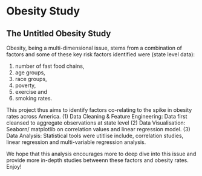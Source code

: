 # Obesity Study
## The Untitled Obesity Study 

Obesity, being a multi-dimensional issue, stems from a combination of factors and some of these key risk factors identified were (state level data): 
1. number of fast food chains, 
2. age groups, 
3. race groups,
4. poverty, 
5. exercise and 
6. smoking rates. 

This project thus aims to identify factors co-relating to the spike in obesity rates across America. 
(1) Data Cleaning & Feature Engineering:  Data first cleansed to aggregate observations at state level (2) Data Visualisation: Seaborn/ matplotlib on correlation values and linear regression model. (3) Data Analysis: Statistical tools were utitlise include, correlation studies, linear regression and multi-variable regression analysis. 

We hope that this analysis encourages more to deep dive into this issue and provide more in-depth studies betweenn these factors and obesity rates. Enjoy! 
